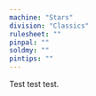 ```yaml
---
machine: "Stars"
division: "Classics"
rulesheet: ""
pinpal: ""
soldmy: ""
pintips: ""
---
```


Test test test.